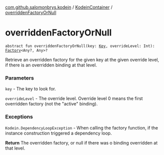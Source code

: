 [com.github.salomonbrys.kodein](../index.md) / [KodeinContainer](index.md) / [overriddenFactoryOrNull](.)

# overriddenFactoryOrNull

`abstract fun overriddenFactoryOrNull(key: `[`Key`](../-kodein/-key/index.md)`, overrideLevel: Int): `[`Factory`](../-factory.md)`<Any?, Any>?`

Retrieve an overridden factory for the given key at the given override level, if there is an overridden binding at that level.

### Parameters

`key` - The key to look for.

`overrideLevel` - The override level.
Override level 0 means the first overridden factory (not the "active" binding).

### Exceptions

`Kodein.DependencyLoopException` - When calling the factory function, if the instance construction triggered a dependency loop.

**Return**
The overridden factory, or null if there was o binding overridden at that level.

